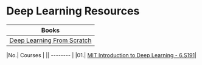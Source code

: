 # Deep Learning Resources

| Books    |
| -------- | 
|[Deep Learning From Scratch](https://github.com/Nyur-AI/Coding-Resources/blob/main/Deep%20Learning/Books/Deep%20Learning%20from%20Scratch.pdf)|

|No.| Courses    |
|| -------- | 
|01.| [MIT Introduction to Deep Learning - 6.S191](https://www.youtube.com/playlist?list=PLtBw6njQRU-rwp5__7C0oIVt26ZgjG9NI)|